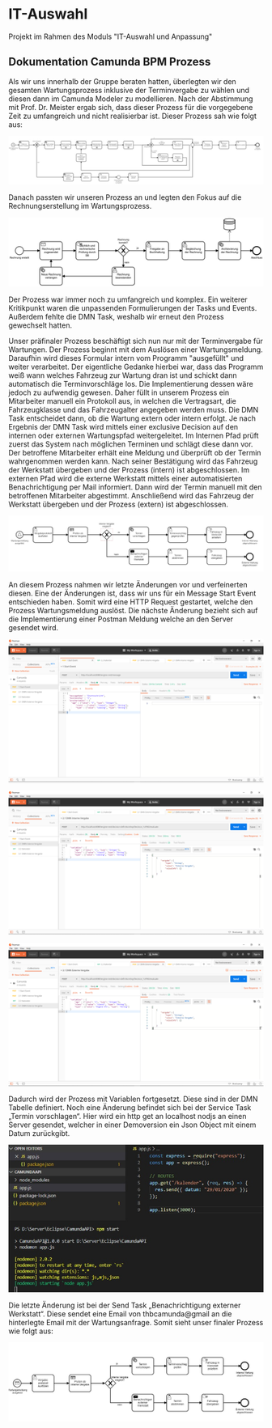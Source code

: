 # IT-Auswahl
Projekt im Rahmen des Moduls "IT-Auswahl und Anpassung"

## Dokumentation Camunda BPM Prozess
Als wir uns innerhalb der Gruppe beraten hatten, überlegten wir den gesamten Wartungsprozess inklusive der Terminvergabe zu wählen und diesen dann im Camunda Modeler zu modellieren. Nach der Abstimmung mit Prof. Dr. Meister ergab sich, dass dieser Prozess für die vorgegebene Zeit zu umfangreich und nicht realisierbar ist. Dieser Prozess sah wie folgt aus:

<img src="https://github.com/cooleitmenschen/IT-Auswahl/blob/master/Prozesse/Abbildungen/1. Version.jpeg"
alt="erste Version" />

Danach passten wir unseren Prozess an und legten den Fokus auf die Rechnungserstellung im Wartungsprozess. 

<img src="https://github.com/cooleitmenschen/IT-Auswahl/blob/master/Prozesse/Abbildungen/2. Version.jpeg"
alt="zweite Version" />

Der Prozess war immer noch zu umfangreich und komplex. Ein weiterer Kritikpunkt waren die unpassenden Formulierungen der Tasks und Events. Außerdem fehlte die DMN Task, weshalb wir erneut den Prozess gewechselt hatten. 

Unser präfinaler Prozess beschäftigt sich nun nur mit der Terminvergabe für Wartungen. Der Prozess beginnt mit dem Auslösen einer Wartungsmeldung. Daraufhin wird dieses Formular intern vom Programm "ausgefüllt" und weiter verarbeitet. Der eigentliche Gedanke hierbei war, dass das Programm weiß wann welches Fahrzeug zur Wartung dran ist und schickt dann automatisch die Terminvorschläge los. Die Implementierung dessen wäre jedoch zu aufwendig gewesen. Daher füllt in unserem Prozess ein Mitarbeiter manuell ein Protokoll aus, in welchen die Vertragsart, die Fahrzeugklasse und das Fahrzeugalter angegeben werden muss. Die DMN Task entscheidet dann, ob die Wartung extern oder intern erfolgt. Je nach Ergebnis der DMN Task wird mittels einer exclusive Decision auf den internen oder externen Wartungspfad weitergeleitet. Im Internen Pfad prüft zuerst das System nach möglichen Terminen und schlägt diese dann vor. Der betroffene Mitarbeiter erhält eine Meldung und überprüft ob der Termin wahrgenommen werden kann. Nach seiner Bestätigung wird das Fahrzeug der Werkstatt übergeben und der Prozess (intern) ist abgeschlossen. Im externen Pfad wird die externe Werkstatt mittels einer automatisierten Benachrichtigung per Mail informiert. Dann wird der Termin manuell mit den betroffenen Mitarbeiter abgestimmt. Anschließend wird das Fahrzeug der Werkstatt übergeben und der Prozess (extern) ist abgeschlossen.

<img src="https://github.com/cooleitmenschen/IT-Auswahl/blob/master/Prozesse/Abbildungen/3. Version.jpeg"
alt="dritte Version" />

An diesem Prozess nahmen wir letzte Änderungen vor und verfeinerten diesen. Eine der Änderungen ist, dass wir uns für ein Message Start Event entschieden haben. Somit wird eine HTTP Request gestartet, welche den Prozess Wartungsmeldung auslöst. Die nächste Änderung bezieht sich auf die Implementierung einer Postman Meldung welche an den Server gesendet wird. 

<img src="https://github.com/cooleitmenschen/IT-Auswahl/blob/master/Prozesse/Abbildungen/Postman Startnachricht.png"
alt="Postman Startnachricht"/>

<img src="https://github.com/cooleitmenschen/IT-Auswahl/blob/master/Prozesse/Abbildungen/Postman DMN Interne Vergabe.png"
alt="Postman Interne Vergabe"/>

<img src="https://github.com/cooleitmenschen/IT-Auswahl/blob/master/Prozesse/Abbildungen/Postman DMN Externe Vergabe.png"
alt="Postman Externe Vergabe"/>

Dadurch wird der Prozess mit Variablen fortgesetzt. Diese sind in der DMN Tabelle definiert. Noch eine Änderung befindet sich bei der Service Task „Termin vorschlagen“. Hier wird ein http get an localhost nodjs an einen Server gesendet, welcher in einer Demoversion ein Json Object mit einem Datum zurückgibt.

<img src="https://github.com/cooleitmenschen/IT-Auswahl/blob/master/Prozesse/Abbildungen/KalenderAPI.jpeg"
alt="Kalender API"/>

Die letzte Änderung ist bei der Send Task „Benachrichtigung externer Werkstatt“. Diese sendet eine Email von thbcamunda@gmail an die  hinterlegte Email mit der Wartungsanfrage.
Somit sieht unser finaler Prozess wie folgt aus:

<img src="https://github.com/cooleitmenschen/IT-Auswahl/blob/master/Prozesse/Abbildungen/4. finale Version.jpeg"
alt="finale Version"/>
